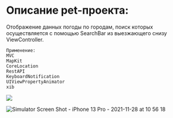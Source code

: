 # Описание pet-проекта:

Отображение данных погоды по городам, поиск которых осуществляется с помощью SearchBar из выезжающего снизу ViewController.

```
Применение:
MVC
MapKit
CoreLocation
RestAPI
KeyboardNotification
UIViewPropertyAnimator
xib 
```

![](images/github-small.png)


![Simulator Screen Shot - iPhone 13 Pro - 2021-11-28 at 10 56 18](https://user-images.githubusercontent.com/76910221/143735090-17984421-886b-4291-b3c2-1483e9c2d692.images/github-small.png)
